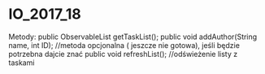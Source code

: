 # IO_2017_18
Metody:
public ObservableList<Task> getTaskList();
public void addAuthor(String name,  int ID); //metoda opcjonalna ( jeszcze nie gotowa), jeśli będzie potrzebna dajcie znać
public void refreshList(); //odświeżenie listy z taskami
